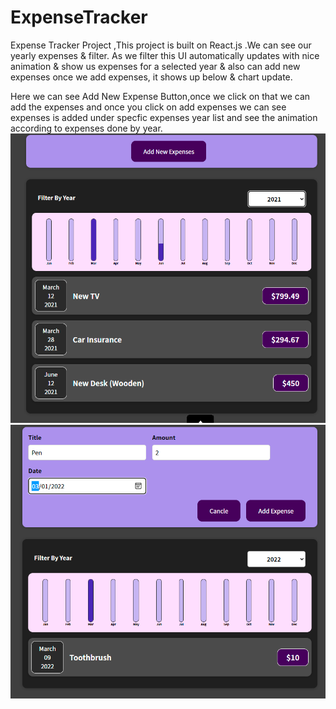 # ExpenseTracker
Expense Tracker Project ,This project is built on React.js .We can see our yearly expenses &amp; filter. As we filter this UI automatically updates with nice animation &amp; show us expenses for a selected year &amp; also can add new expenses once we add expenses, it shows up below &amp; chart update.



Here we can see Add New Expense Button,once we click on that we can add the expenses and once you click on add expenses we can see expenses is added under specfic expenses year list and see the animation according to expenses done by year.
![Add New Expense output](https://github.com/Sushmita1212/ExpenseTracker/blob/master/outputimage/ExpensTracker.PNG)
![Once expenses added output](https://github.com/Sushmita1212/ExpenseTracker/blob/master/outputimage/AddingExpenses.PNG)
